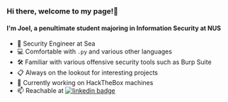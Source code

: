### Hi there, welcome to my page!👋

#### I'm Joel, a penultimate student majoring in Information Security at NUS
- 🏫 Security Engineer at Sea
- 💻 Comfortable with ```.py``` and various other languages
- 🛠️ Familiar with various offensive security tools such as Burp Suite
- 📋 Always on the lookout for interesting projects
- 📝 Currently working on HackTheBox machines
- 📫 Reachable at
  [![linkedin badge](https://img.shields.io/badge/Joel_Chang-30302f?style=flat&logo=linkedin)](https://www.linkedin.com/in/joel-chang-1a034a188/?originalSubdomain=sg)
